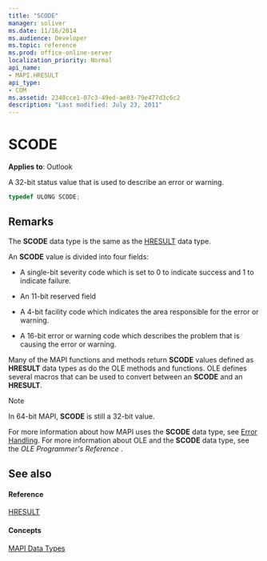 ```yaml
---
title: "SCODE"
manager: soliver
ms.date: 11/16/2014
ms.audience: Developer
ms.topic: reference
ms.prod: office-online-server
localization_priority: Normal
api_name:
- MAPI.HRESULT
api_type:
- COM
ms.assetid: 2348cce1-07c3-49ed-ae03-79e477d3c6c2
description: "Last modified: July 23, 2011"
---
```


# SCODE

**Applies to**: Outlook 
  
A 32-bit status value that is used to describe an error or warning. 
  
```cpp
typedef ULONG SCODE;

```

## Remarks

The **SCODE** data type is the same as the [HRESULT](hresult.md) data type. 
  
An **SCODE** value is divided into four fields: 
  
- A single-bit severity code which is set to 0 to indicate success and 1 to indicate failure.
    
- An 11-bit reserved field
    
- A 4-bit facility code which indicates the area responsible for the error or warning.
    
- A 16-bit error or warning code which describes the problem that is causing the error or warning.
    
Many of the MAPI functions and methods return **SCODE** values defined as **HRESULT** data types as do the OLE methods and functions. OLE defines several macros that can be used to convert between an **SCODE** and an **HRESULT**.
  
> [!NOTE]
> In 64-bit MAPI, **SCODE** is still a 32-bit value. 
  
For more information about how MAPI uses the **SCODE** data type, see [Error Handling](error-handling-in-mapi.md). For more information about OLE and the **SCODE** data type, see the  *OLE Programmer's Reference*  . 
  
## See also

#### Reference

[HRESULT](hresult.md)
#### Concepts

[MAPI Data Types](mapi-data-types.md)

